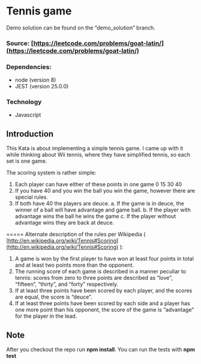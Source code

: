 # Tennis game
Demo solution can be found on the “demo_solution” branch.

### Source: [https://leetcode.com/problems/goat-latin/](https://leetcode.com/problems/goat-latin/)

### Dependencies:
- node (version 8)
- JEST (version 25.0.0)

### Technology
- Javascript

## Introduction
This Kata is about implementing a simple tennis game. I came up with it while thinking about Wii tennis, where they have simplified tennis, so each set is one game.

The scoring system is rather simple:
1. Each player can have either of these points in one game 0 15 30 40
2. If you have 40 and you win the ball you win the game, however there are special rules.
3. If both have 40 the players are deuce. a. If the game is in deuce, the winner of a ball will have advantage and game ball. b. If the player with advantage wins the ball he wins the game c. If the player without advantage wins they are back at deuce.

===== Alternate description of the rules per Wikipedia (  [http://en.wikipedia.org/wiki/Tennis#Scoring](http://en.wikipedia.org/wiki/Tennis#Scoring)  ):

1. A game is won by the first player to have won at least four points in total and at least two points more than the opponent.
2. The running score of each game is described in a manner peculiar to tennis: scores from zero to three points are described as “love”, “fifteen”, “thirty”, and “forty” respectively.
3. If at least three points have been scored by each player, and the scores are equal, the score is “deuce”.
4. If at least three points have been scored by each side and a player has one more point than his opponent, the score of the game is “advantage” for the player in the lead.

## Note
After you checkout the repo run **npm install**.
You can run the tests with **npm test**